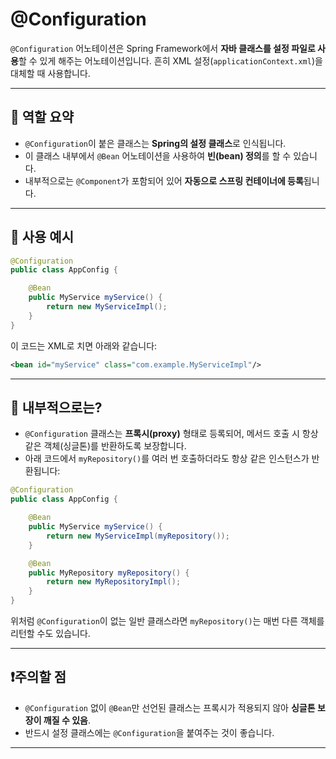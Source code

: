 # @Configuration

`@Configuration` 어노테이션은 Spring Framework에서 **자바 클래스를 설정 파일로 사용**할 수 있게 해주는 어노테이션입니다. 흔히 XML 설정(`applicationContext.xml`)을 대체할 때 사용합니다.

---

## 🔧 역할 요약

* `@Configuration`이 붙은 클래스는 **Spring의 설정 클래스**로 인식됩니다.
* 이 클래스 내부에서 `@Bean` 어노테이션을 사용하여 **빈(bean) 정의**를 할 수 있습니다.
* 내부적으로는 `@Component`가 포함되어 있어 **자동으로 스프링 컨테이너에 등록**됩니다.

---

## 📌 사용 예시

```java
@Configuration
public class AppConfig {

    @Bean
    public MyService myService() {
        return new MyServiceImpl();
    }
}
```

이 코드는 XML로 치면 아래와 같습니다:

```xml
<bean id="myService" class="com.example.MyServiceImpl"/>
```

---

## 🧠 내부적으로는?

* `@Configuration` 클래스는 **프록시(proxy)** 형태로 등록되어, 메서드 호출 시 항상 같은 객체(싱글톤)를 반환하도록 보장합니다.
* 아래 코드에서 `myRepository()`를 여러 번 호출하더라도 항상 같은 인스턴스가 반환됩니다:

```java
@Configuration
public class AppConfig {

    @Bean
    public MyService myService() {
        return new MyServiceImpl(myRepository());
    }

    @Bean
    public MyRepository myRepository() {
        return new MyRepositoryImpl();
    }
}
```

위처럼 `@Configuration`이 없는 일반 클래스라면 `myRepository()`는 매번 다른 객체를 리턴할 수도 있습니다.

---

## ❗주의할 점

* `@Configuration` 없이 `@Bean`만 선언된 클래스는 프록시가 적용되지 않아 **싱글톤 보장이 깨질 수 있음**.
* 반드시 설정 클래스에는 `@Configuration`을 붙여주는 것이 좋습니다.

---


